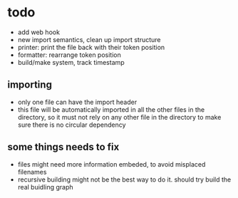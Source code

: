 # todo

- add web hook
- new import semantics, clean up import structure
- printer: print the file back with their token position
- formatter: rearrange token position
- build/make system, track timestamp

## importing

- only one file can have the import header
- this file will be automatically imported in all the other files in the directory, so it must not rely on any other file in the directory to make
sure there is no circular dependency

## some things needs to fix

- files might need more information embeded, to avoid misplaced filenames
- recursive building might not be the best way to do it. should try
  build the real buidling graph
